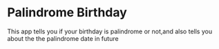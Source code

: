 # Palindrome Birthday

This app tells you if your birthday is palindrome or not,and also tells you about the the palindrome date in future